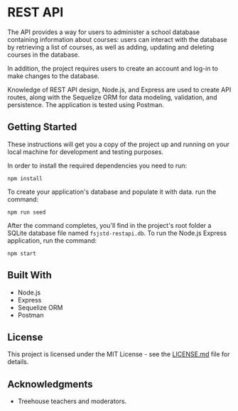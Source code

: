 # REST API

The API provides a way for users to administer a school database containing information about courses: users can interact with the database by retrieving a list of courses, as well as adding, updating and deleting courses in the database.

In addition, the project requires users to create an account and log-in to make changes to the database.

Knowledge of REST API design, Node.js, and Express are used to create API routes, along with the Sequelize ORM for data modeling, validation, and persistence. The application is tested using Postman.

## Getting Started

These instructions will get you a copy of the project up and running on your local machine for development and testing purposes.

In order to install the required dependencies you need to run:
```
npm install
```
To create your application's database and populate it with data. run the command: 
```
npm run seed
```
After the command completes, you'll find in the project's root folder a SQLite database file named `fsjstd-restapi.db`. To run the Node.js Express application, run the command: 
```
npm start
```  

## Built With

* Node.js
* Express
* Sequelize ORM
* Postman

## License

This project is licensed under the MIT License - see the [LICENSE.md](LICENSE.md) file for details.

## Acknowledgments

* Treehouse teachers and moderators. 
